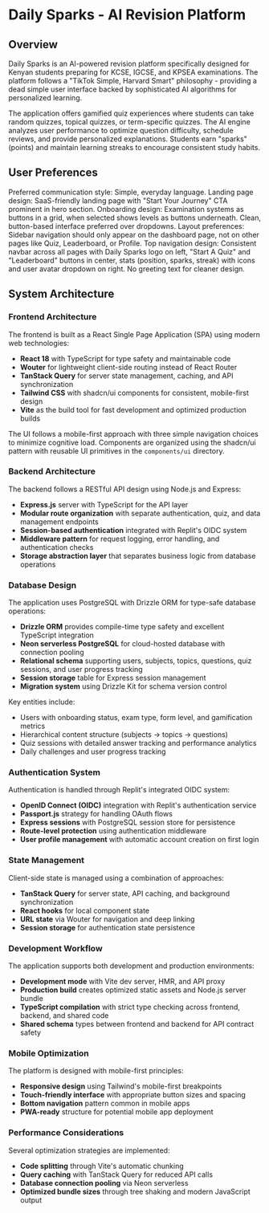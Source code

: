 # Daily Sparks - AI Revision Platform

## Overview

Daily Sparks is an AI-powered revision platform specifically designed for Kenyan students preparing for KCSE, IGCSE, and KPSEA examinations. The platform follows a "TikTok Simple, Harvard Smart" philosophy - providing a dead simple user interface backed by sophisticated AI algorithms for personalized learning.

The application offers gamified quiz experiences where students can take random quizzes, topical quizzes, or term-specific quizzes. The AI engine analyzes user performance to optimize question difficulty, schedule reviews, and provide personalized explanations. Students earn "sparks" (points) and maintain learning streaks to encourage consistent study habits.

## User Preferences

Preferred communication style: Simple, everyday language.
Landing page design: SaaS-friendly landing page with "Start Your Journey" CTA prominent in hero section.
Onboarding design: Examination systems as buttons in a grid, when selected shows levels as buttons underneath. Clean, button-based interface preferred over dropdowns.
Layout preferences: Sidebar navigation should only appear on the dashboard page, not on other pages like Quiz, Leaderboard, or Profile.
Top navigation design: Consistent navbar across all pages with Daily Sparks logo on left, "Start A Quiz" and "Leaderboard" buttons in center, stats (position, sparks, streak) with icons and user avatar dropdown on right. No greeting text for cleaner design.

## System Architecture

### Frontend Architecture
The frontend is built as a React Single Page Application (SPA) using modern web technologies:
- **React 18** with TypeScript for type safety and maintainable code
- **Wouter** for lightweight client-side routing instead of React Router
- **TanStack Query** for server state management, caching, and API synchronization
- **Tailwind CSS** with shadcn/ui components for consistent, mobile-first design
- **Vite** as the build tool for fast development and optimized production builds

The UI follows a mobile-first approach with three simple navigation choices to minimize cognitive load. Components are organized using the shadcn/ui pattern with reusable UI primitives in the `components/ui` directory.

### Backend Architecture
The backend follows a RESTful API design using Node.js and Express:
- **Express.js** server with TypeScript for the API layer
- **Modular route organization** with separate authentication, quiz, and data management endpoints
- **Session-based authentication** integrated with Replit's OIDC system
- **Middleware pattern** for request logging, error handling, and authentication checks
- **Storage abstraction layer** that separates business logic from database operations

### Database Design
The application uses PostgreSQL with Drizzle ORM for type-safe database operations:
- **Drizzle ORM** provides compile-time type safety and excellent TypeScript integration
- **Neon serverless PostgreSQL** for cloud-hosted database with connection pooling
- **Relational schema** supporting users, subjects, topics, questions, quiz sessions, and user progress tracking
- **Session storage** table for Express session management
- **Migration system** using Drizzle Kit for schema version control

Key entities include:
- Users with onboarding status, exam type, form level, and gamification metrics
- Hierarchical content structure (subjects → topics → questions)
- Quiz sessions with detailed answer tracking and performance analytics
- Daily challenges and user progress tracking

### Authentication System
Authentication is handled through Replit's integrated OIDC system:
- **OpenID Connect (OIDC)** integration with Replit's authentication service
- **Passport.js** strategy for handling OAuth flows
- **Express sessions** with PostgreSQL session store for persistence
- **Route-level protection** using authentication middleware
- **User profile management** with automatic account creation on first login

### State Management
Client-side state is managed using a combination of approaches:
- **TanStack Query** for server state, API caching, and background synchronization
- **React hooks** for local component state
- **URL state** via Wouter for navigation and deep linking
- **Session storage** for authentication state persistence

### Development Workflow
The application supports both development and production environments:
- **Development mode** with Vite dev server, HMR, and API proxy
- **Production build** creates optimized static assets and Node.js server bundle
- **TypeScript compilation** with strict type checking across frontend, backend, and shared code
- **Shared schema** types between frontend and backend for API contract safety

### Mobile Optimization
The platform is designed with mobile-first principles:
- **Responsive design** using Tailwind's mobile-first breakpoints
- **Touch-friendly interface** with appropriate button sizes and spacing
- **Bottom navigation** pattern common in mobile apps
- **PWA-ready** structure for potential mobile app deployment

### Performance Considerations
Several optimization strategies are implemented:
- **Code splitting** through Vite's automatic chunking
- **Query caching** with TanStack Query for reduced API calls
- **Database connection pooling** via Neon serverless
- **Optimized bundle sizes** through tree shaking and modern JavaScript output